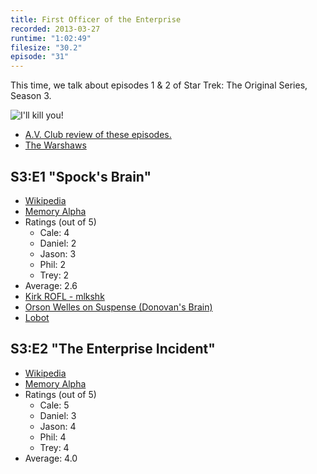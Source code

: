 ```yaml
---
title: First Officer of the Enterprise
recorded: 2013-03-27
runtime: "1:02:49"
filesize: "30.2"
episode: "31"
---
```


This time, we talk about episodes 1 & 2 of Star Trek: The Original Series, Season 3.

![I'll kill you!](https://treylabs-cdn.nyc3.digitaloceanspaces.com/jawgrind/Jawgrind-Episode-31.jpg)

- [A.V. Club review of these episodes.](http://www.avclub.com/articles/spocks-brainthe-enterprise-incident,36001/)
- [The Warshaws](http://warshaws.net/)

## S3:E1 "Spock's Brain"

- [Wikipedia](http://en.wikipedia.org/wiki/Spock%27s_Brain)
- [Memory Alpha](<http://en.memory-alpha.org/wiki/Spock%27s_Brain_(episode)>)
- Ratings (out of 5)
  - Cale: 4
  - Daniel: 2
  - Jason: 3
  - Phil: 2
  - Trey: 2
- Average: 2.6
- [Kirk ROFL - mlkshk](https://mltshp.com/p/PQNT)
- [Orson Welles on Suspense (Donovan's Brain)](http://archive.org/details/OrsonWellesOnSuspense)
- [Lobot](http://starwars.wikia.com/wiki/Lobot)

## S3:E2 "The Enterprise Incident"

- [Wikipedia](http://en.wikipedia.org/wiki/The_Enterprise_Incident)
- [Memory Alpha](<http://en.memory-alpha.org/wiki/The_Enterprise_Incident_(episode)>)
- Ratings (out of 5)
  - Cale: 5
  - Daniel: 3
  - Jason: 4
  - Phil: 4
  - Trey: 4
- Average: 4.0
